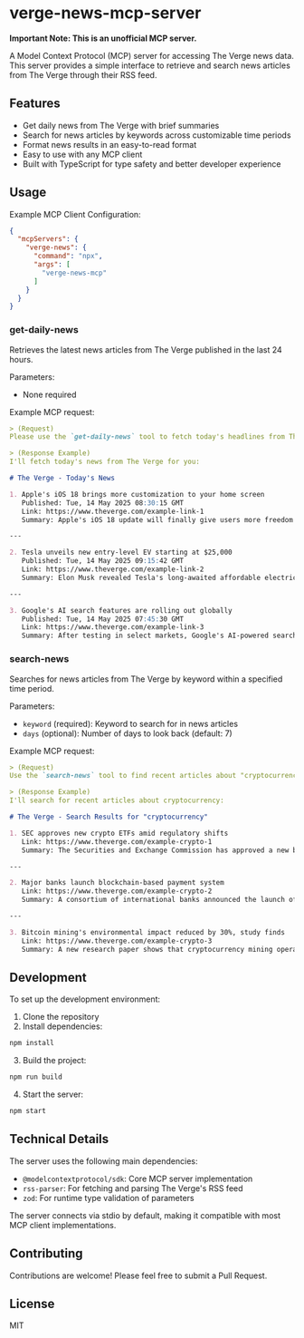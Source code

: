 # verge-news-mcp-server

**Important Note: This is an unofficial MCP server.**

A Model Context Protocol (MCP) server for accessing The Verge news data. This server provides a simple interface to retrieve and search news articles from The Verge through their RSS feed.

## Features

- Get daily news from The Verge with brief summaries
- Search for news articles by keywords across customizable time periods
- Format news results in an easy-to-read format
- Easy to use with any MCP client
- Built with TypeScript for type safety and better developer experience

## Usage

Example MCP Client Configuration:

```json
{
  "mcpServers": {
    "verge-news": {
      "command": "npx",
      "args": [
        "verge-news-mcp"
      ]
    }
  }
}
```

### get-daily-news

Retrieves the latest news articles from The Verge published in the last 24 hours.

Parameters:
- None required

Example MCP request:
```markdown
> (Request)
Please use the `get-daily-news` tool to fetch today's headlines from The Verge.

> (Response Example)
I'll fetch today's news from The Verge for you:

# The Verge - Today's News

1. Apple's iOS 18 brings more customization to your home screen
   Published: Tue, 14 May 2025 08:30:15 GMT
   Link: https://www.theverge.com/example-link-1
   Summary: Apple's iOS 18 update will finally give users more freedom to arrange their home screen icons and widgets, according to sources familiar with the changes...

---

2. Tesla unveils new entry-level EV starting at $25,000
   Published: Tue, 14 May 2025 09:15:42 GMT
   Link: https://www.theverge.com/example-link-2
   Summary: Elon Musk revealed Tesla's long-awaited affordable electric vehicle at a special event on Tuesday. The compact car boasts a range of 300 miles and...

---

3. Google's AI search features are rolling out globally
   Published: Tue, 14 May 2025 07:45:30 GMT
   Link: https://www.theverge.com/example-link-3
   Summary: After testing in select markets, Google's AI-powered search experience is now available to users worldwide. The new interface provides direct answers...
```

### search-news

Searches for news articles from The Verge by keyword within a specified time period.

Parameters:
- `keyword` (required): Keyword to search for in news articles
- `days` (optional): Number of days to look back (default: 7)

Example MCP request:
```markdown
> (Request)
Use the `search-news` tool to find recent articles about "cryptocurrency" from the past 14 days.

> (Response Example)
I'll search for recent articles about cryptocurrency:

# The Verge - Search Results for "cryptocurrency"

1. SEC approves new crypto ETFs amid regulatory shifts
   Link: https://www.theverge.com/example-crypto-1
   Summary: The Securities and Exchange Commission has approved a new batch of cryptocurrency exchange-traded funds, signaling a potential warming of regulatory...

---

2. Major banks launch blockchain-based payment system
   Link: https://www.theverge.com/example-crypto-2
   Summary: A consortium of international banks announced the launch of a new payment system built on blockchain technology, aimed at reducing transaction fees and...

---

3. Bitcoin mining's environmental impact reduced by 30%, study finds
   Link: https://www.theverge.com/example-crypto-3
   Summary: A new research paper shows that cryptocurrency mining operations have significantly reduced their carbon footprint over the past year, thanks to...
```

## Development

To set up the development environment:

1. Clone the repository
2. Install dependencies:
```bash
npm install
```
3. Build the project:
```bash
npm run build
```
4. Start the server:
```bash
npm start
```

## Technical Details

The server uses the following main dependencies:
- `@modelcontextprotocol/sdk`: Core MCP server implementation
- `rss-parser`: For fetching and parsing The Verge's RSS feed
- `zod`: For runtime type validation of parameters

The server connects via stdio by default, making it compatible with most MCP client implementations.

## Contributing

Contributions are welcome! Please feel free to submit a Pull Request.

## License

MIT
